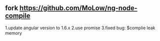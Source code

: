 ## fork https://github.com/MoLow/ng-node-compile

1.update angular version to 1.6.x
2.use promise
3.fixed bug: $complie leak memory


